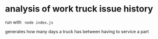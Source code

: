 # analysis of work truck issue history

run with ``` node index.js```

generates how many days a truck has between having to service a part
